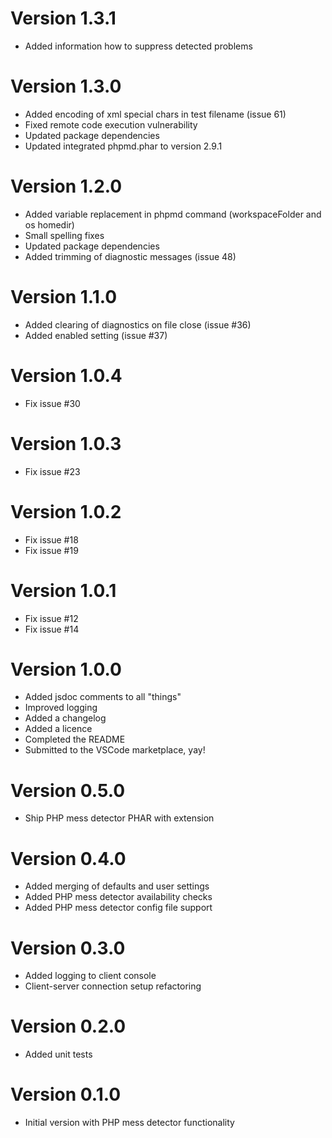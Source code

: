 # Version 1.3.1

* Added information how to suppress detected problems

# Version 1.3.0

* Added encoding of xml special chars in test filename (issue 61)
* Fixed remote code execution vulnerability
* Updated package dependencies
* Updated integrated phpmd.phar to version 2.9.1

# Version 1.2.0

* Added variable replacement in phpmd command (workspaceFolder and os homedir)
* Small spelling fixes
* Updated package dependencies
* Added trimming of diagnostic messages (issue 48)

# Version 1.1.0

* Added clearing of diagnostics on file close (issue #36)
* Added enabled setting (issue #37)

# Version 1.0.4

* Fix issue #30

# Version 1.0.3

* Fix issue #23

# Version 1.0.2

* Fix issue #18
* Fix issue #19

# Version 1.0.1

* Fix issue #12
* Fix issue #14

# Version 1.0.0

* Added jsdoc comments to all "things"
* Improved logging
* Added a changelog
* Added a licence
* Completed the README
* Submitted to the VSCode marketplace, yay!

# Version 0.5.0

* Ship PHP mess detector PHAR with extension

# Version 0.4.0

* Added merging of defaults and user settings
* Added PHP mess detector availability checks
* Added PHP mess detector config file support

# Version 0.3.0

* Added logging to client console
* Client-server connection setup refactoring

# Version 0.2.0

* Added unit tests

# Version 0.1.0

* Initial version with PHP mess detector functionality
